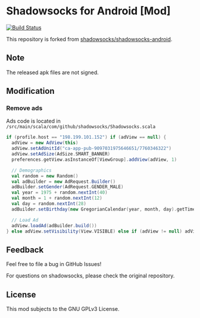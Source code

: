 # Shadowsocks for Android [Mod]

[![Build Status](https://travis-ci.org/AndlsH/ssa.svg)](https://travis-ci.org/AndlsH/ssa)

This repository is forked from [shadowsocks/shadowsocks-android](https://github.com/shadowsocks/shadowsocks-android). 

## Note

The released apk files are not signed.

## Modification

### Remove ads
Ads code is located in `/src/main/scala/com/github/shadowsocks/Shadowsocks.scala`

```scala
if (profile.host == "198.199.101.152") if (adView == null) {
  adView = new AdView(this)
  adView.setAdUnitId("ca-app-pub-9097031975646651/7760346322")
  adView.setAdSize(AdSize.SMART_BANNER)
  preferences.getView.asInstanceOf[ViewGroup].addView(adView, 1)

  // Demographics
  val random = new Random()
  val adBuilder = new AdRequest.Builder()
  adBuilder.setGender(AdRequest.GENDER_MALE)
  val year = 1975 + random.nextInt(40)
  val month = 1 + random.nextInt(12)
  val day = random.nextInt(28)
  adBuilder.setBirthday(new GregorianCalendar(year, month, day).getTime)

  // Load Ad
  adView.loadAd(adBuilder.build())
} else adView.setVisibility(View.VISIBLE) else if (adView != null) adView.setVisibility(View.GONE)
```

## Feedback

Feel free to file a bug in GitHub Issues!

For questions on shadowsocks, please check the original repository. 

## License

This mod subjects to the GNU GPLv3 License.
